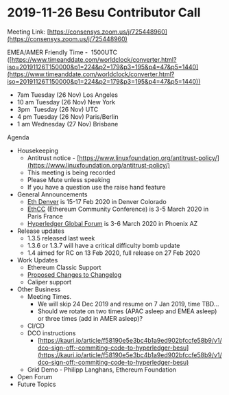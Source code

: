 # 2019-11-26 Besu Contributor Call

Meeting Link: [https://consensys.zoom.us/j/725448960](https://consensys.zoom.us/j/725448960)

EMEA/AMER Friendly Time -  1500UTC ([https://www.timeanddate.com/worldclock/converter.html?iso=20191126T150000&p1=224&p2=179&p3=195&p4=47&p5=1440](https://www.timeanddate.com/worldclock/converter.html?iso=20191126T150000&p1=224&p2=179&p3=195&p4=47&p5=1440))

- 7am Tuesday (26 Nov) Los Angeles
- 10 am Tuesday (26 Nov) New York
- 3pm  Tuesday (26 Nov) UTC
- 4 pm Tuesday (26 Nov) Paris/Berlin
- 1 am Wednesday (27 Nov) Brisbane

Agenda

- Housekeeping
  - Antitrust notice - [https://www.linuxfoundation.org/antitrust-policy/](https://www.linuxfoundation.org/antitrust-policy/)
  - This meeting is being recorded
  - Please Mute unless speaking
  - If you have a question use the raise hand feature
- General Announcements
  - [Eth Denver](https://www.ethdenver.com/) is 15-17 Feb 2020 in Denver Colorado
  - [EthCC](https://ethcc.io/) (Ethereum Community Conference) is 3-5 March 2020 in Paris France
  - [Hyperledger Global Forum](https://www.hyperledger.org/event/hyperledger-global-forum-2020) is 3-6 March 2020 in Phoenix AZ
- Release updates
  - 1.3.5 released last week
  - 1.3.6 or 1.3.7 will have a critical difficulty bomb update
  - 1.4 aimed for RC on 13 Feb 2020, full release on 27 Feb 2020
- Work Updates
  - Ethereum Classic Support
  - [Proposed Changes to Changelog](/wiki/pages/createpage.action?spaceKey=BESU&title=Changes%20to%20Changelog&linkCreation=true&fromPageId=22154092) 
  - Caliper support
- Other Business
  - Meeting Times. 
    - We will skip 24 Dec 2019 and resume on 7 Jan 2019, time TBD...
    - Should we rotate on two times (APAC asleep and EMEA asleep) or three times (add in AMER asleep)?
  - CI/CD 
  - DCO instructions
    - [https://kauri.io/article/f58190e5e3bc4b1a9ed902bfccfe58b9/v1/dco-sign-off:-commiting-code-to-hyperledger-besu](https://kauri.io/article/f58190e5e3bc4b1a9ed902bfccfe58b9/v1/dco-sign-off:-commiting-code-to-hyperledger-besu)
  - Grid Demo - Philipp Langhans, Ethereum Foundation
- Open Forum
- Future Topics